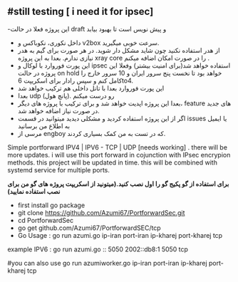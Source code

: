#still testing [ i need it for ipsec]
-

-این پروژه فعلا در حالت draft و پیش‌ نویس است تا بهبود بیابد 
- داخل نکوری، نکوباکس و v2box سرعت خوبی میگیرید. 
- از هدر استفاده نکنید چون شاید مشکل دار شوید. در هر صورت برای گیم به هدر نیازی ندارم. بعدا به این پروژه xray core را در صورت امکان اضافه میکنم .
- این پورت فوروارد با لوکال و ipsec استفاده خواهد شد(برای امنیت بیشتر) و‌فعلا این پروژه در حالت on hold خواهد بود تا نخست پنج سرور ایران و 10 سرور خارج را کامل کنم و سپس رادار‌ برای اسکریپت 6to4.
- این پورت فوروارد بعدا با تانل داخلی هم ترکیب خواهد شد
- بعدا udp رو درست میکنم .(پانچ هول) 
- بعدا این پروژه اپدیت خواهد شد و برای ترکیب با پروژه های دیگر،‌ feature های جدید در صورت نیاز اضافه خواهد شد.
- اگر‌ از این پروژه استفاده کردید و مشکلی دیدید میتوانید در قسمت issues یا ایمیل به اطلاع من برسانید
- مرسی از engboy که در تست به من کمک بسیاری کردند.

Simple portforward IPV4 | IPV6 - TCP | UDP [needs working] . there will be more updates. i will use this port forward in cojunction with IPsec encrypion methods. this project will be updated in time. this will be combined with systemd service for multiple ports.

 **برای استفاده از گو پکیج گو را اول نصب کنید.(میتونید از اسکریپت پروژه های گو من برای نصب استفاده نمایید)**
- first install go package
- git clone https://github.com/Azumi67/PortforwardSec.git
- cd PortforwardSec
- go get github.com/Azumi67/PortforwardSEC/tcp
- Go Usage : go run azumi.go ip-iran port-iran ip-kharej port-kharej tcp

example IPV6 : go run azumi.go :: 5050 2002::db8:1 5050 tcp

#you can also use go run azumiworker.go ip-iran port-iran ip-kharej port-kharej tcp
